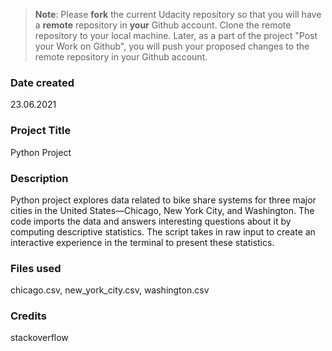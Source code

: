 >**Note**: Please **fork** the current Udacity repository so that you will have a **remote** repository in **your** Github account. Clone the remote repository to your local machine. Later, as a part of the project "Post your Work on Github", you will push your proposed changes to the remote repository in your Github account.

### Date created
23.06.2021

### Project Title
Python Project

### Description
Python project explores data related to bike share systems for three major cities in the United States—Chicago, New York City, and Washington. The code imports the data and answers 
interesting questions about it by computing descriptive statistics. The script takes in raw input to create an interactive experience in the terminal to present these statistics.

### Files used
chicago.csv, new_york_city.csv, washington.csv

### Credits
stackoverflow

